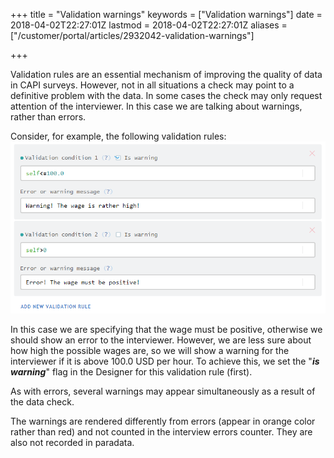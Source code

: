 ﻿+++
title = "Validation warnings"
keywords = ["Validation warnings"]
date = 2018-04-02T22:27:01Z
lastmod = 2018-04-02T22:27:01Z
aliases = ["/customer/portal/articles/2932042-validation-warnings"]

+++

Validation rules are an essential mechanism of improving the quality of
data in CAPI surveys. However, not in all situations a check may point
to a definitive problem with the data. In some cases the check may only
request attention of the interviewer. In this case we are talking about
warnings, rather than errors.  
  
Consider, for example, the following validation rules:  
![Validation rules: warnings and errors.](images/866694.png)  
  
In this case we are specifying that the wage must be positive, otherwise
we should show an error to the interviewer. However, we are less sure
about how high the possible wages are, so we will show a warning for the
interviewer if it is above 100.0 USD per hour. To achieve this, we set
the "***is warning***" flag in the Designer for this validation rule
(first).  
  
As with errors, several warnings may appear simultaneously as a result
of the data check.  
  
The warnings are rendered differently from errors (appear in orange
color rather than red) and not counted in the interview errors counter.
They are also not recorded in paradata.
